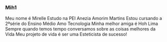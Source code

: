 ### Mih1
Meu nome é Mirelle
Estudo na PEI Anezia Amorim Martins
Estou cursando a 2ªsérie do Ensino Médio
Amo Tecnologia 
Minha melhor amiga é Hoh Lima
Sempre quando temos tempo conversamos sobre as coisas melhores da Vida
Meu projeto de vida é ser uma Esteticista de sucesso!
